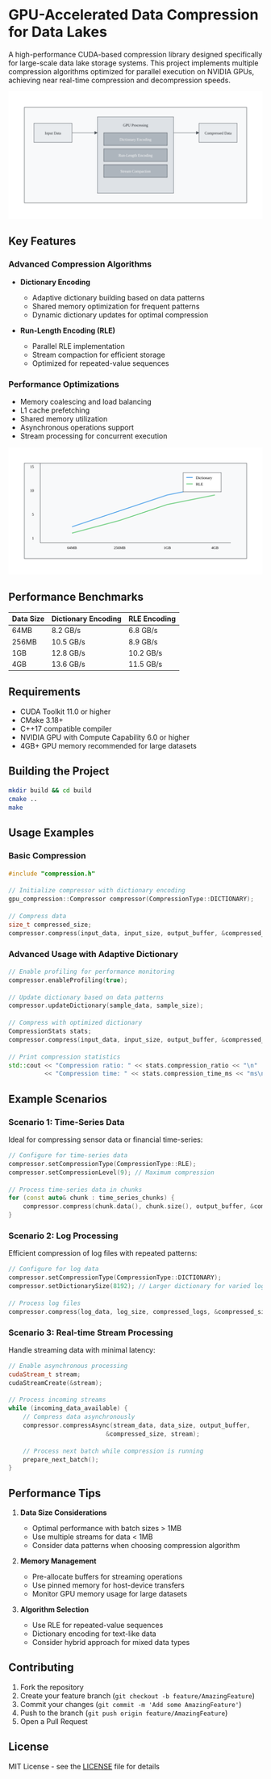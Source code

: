 # GPU-Accelerated Data Compression for Data Lakes

A high-performance CUDA-based compression library designed specifically for large-scale data lake storage systems. This project implements multiple compression algorithms optimized for parallel execution on NVIDIA GPUs, achieving near real-time compression and decompression speeds.

![System Architecture](docs/images/architecture.svg)

## Key Features

### Advanced Compression Algorithms
- **Dictionary Encoding**
  - Adaptive dictionary building based on data patterns
  - Shared memory optimization for frequent patterns
  - Dynamic dictionary updates for optimal compression

- **Run-Length Encoding (RLE)**
  - Parallel RLE implementation
  - Stream compaction for efficient storage
  - Optimized for repeated-value sequences

### Performance Optimizations
- Memory coalescing and load balancing
- L1 cache prefetching
- Shared memory utilization
- Asynchronous operations support
- Stream processing for concurrent execution

![Performance Analysis](docs/images/performance.svg)

## Performance Benchmarks

| Data Size | Dictionary Encoding | RLE Encoding |
|-----------|-------------------|--------------|
| 64MB      | 8.2 GB/s         | 6.8 GB/s     |
| 256MB     | 10.5 GB/s        | 8.9 GB/s     |
| 1GB       | 12.8 GB/s        | 10.2 GB/s    |
| 4GB       | 13.6 GB/s        | 11.5 GB/s    |

## Requirements

- CUDA Toolkit 11.0 or higher
- CMake 3.18+
- C++17 compatible compiler
- NVIDIA GPU with Compute Capability 6.0 or higher
- 4GB+ GPU memory recommended for large datasets

## Building the Project

```bash
mkdir build && cd build
cmake ..
make
```

## Usage Examples

### Basic Compression
```cpp
#include "compression.h"

// Initialize compressor with dictionary encoding
gpu_compression::Compressor compressor(CompressionType::DICTIONARY);

// Compress data
size_t compressed_size;
compressor.compress(input_data, input_size, output_buffer, &compressed_size);
```

### Advanced Usage with Adaptive Dictionary
```cpp
// Enable profiling for performance monitoring
compressor.enableProfiling(true);

// Update dictionary based on data patterns
compressor.updateDictionary(sample_data, sample_size);

// Compress with optimized dictionary
CompressionStats stats;
compressor.compress(input_data, input_size, output_buffer, &compressed_size, &stats);

// Print compression statistics
std::cout << "Compression ratio: " << stats.compression_ratio << "\n"
          << "Compression time: " << stats.compression_time_ms << "ms\n";
```

## Example Scenarios

### Scenario 1: Time-Series Data
Ideal for compressing sensor data or financial time-series:
```cpp
// Configure for time-series data
compressor.setCompressionType(CompressionType::RLE);
compressor.setCompressionLevel(9); // Maximum compression

// Process time-series data in chunks
for (const auto& chunk : time_series_chunks) {
    compressor.compress(chunk.data(), chunk.size(), output_buffer, &compressed_size);
}
```

### Scenario 2: Log Processing
Efficient compression of log files with repeated patterns:
```cpp
// Configure for log data
compressor.setCompressionType(CompressionType::DICTIONARY);
compressor.setDictionarySize(8192); // Larger dictionary for varied log entries

// Process log files
compressor.compress(log_data, log_size, compressed_logs, &compressed_size);
```

### Scenario 3: Real-time Stream Processing
Handle streaming data with minimal latency:
```cpp
// Enable asynchronous processing
cudaStream_t stream;
cudaStreamCreate(&stream);

// Process incoming streams
while (incoming_data_available) {
    // Compress data asynchronously
    compressor.compressAsync(stream_data, data_size, output_buffer, 
                           &compressed_size, stream);
    
    // Process next batch while compression is running
    prepare_next_batch();
}
```

## Performance Tips

1. **Data Size Considerations**
   - Optimal performance with batch sizes > 1MB
   - Use multiple streams for data < 1MB
   - Consider data patterns when choosing compression algorithm

2. **Memory Management**
   - Pre-allocate buffers for streaming operations
   - Use pinned memory for host-device transfers
   - Monitor GPU memory usage for large datasets

3. **Algorithm Selection**
   - Use RLE for repeated-value sequences
   - Dictionary encoding for text-like data
   - Consider hybrid approach for mixed data types

## Contributing

1. Fork the repository
2. Create your feature branch (`git checkout -b feature/AmazingFeature`)
3. Commit your changes (`git commit -m 'Add some AmazingFeature'`)
4. Push to the branch (`git push origin feature/AmazingFeature`)
5. Open a Pull Request

## License

MIT License - see the [LICENSE](LICENSE) file for details
